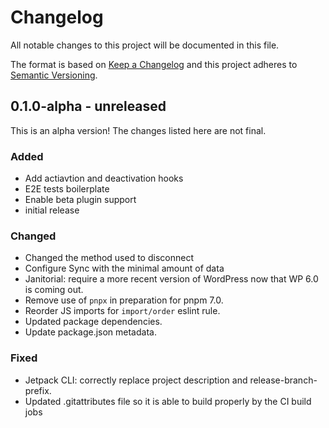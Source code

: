 # Changelog

All notable changes to this project will be documented in this file.

The format is based on [Keep a Changelog](https://keepachangelog.com/en/1.0.0/)
and this project adheres to [Semantic Versioning](https://semver.org/spec/v2.0.0.html).

## 0.1.0-alpha - unreleased

This is an alpha version! The changes listed here are not final.

### Added
- Add actiavtion and deactivation hooks
- E2E tests boilerplate
- Enable beta plugin support
- initial release

### Changed
- Changed the method used to disconnect
- Configure Sync with the minimal amount of data
- Janitorial: require a more recent version of WordPress now that WP 6.0 is coming out.
- Remove use of `pnpx` in preparation for pnpm 7.0.
- Reorder JS imports for `import/order` eslint rule.
- Updated package dependencies.
- Update package.json metadata.

### Fixed
- Jetpack CLI: correctly replace project description and release-branch-prefix.
- Updated .gitattributes file so it is able to build properly by the CI build jobs

